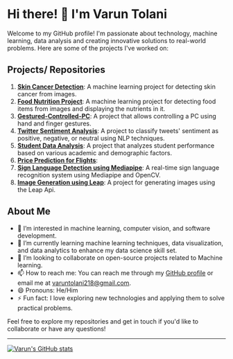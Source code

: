 # Hi there! 👋 I'm Varun Tolani

Welcome to my GitHub profile! I'm passionate about technology, machine learning, data analysis and creating innovative solutions to real-world problems. Here are some of the projects I've worked on:

## Projects/ Repositories
1. **[Skin Cancer Detection](https://github.com/Varuntolani2108/skin-cancer-detection)**: A machine learning project for detecting skin cancer from images.
2. **[Food Nutrition Project](https://github.com/Varuntolani2108/Food-Nutrition-Project)**: A machine learning project for detecting food items from images and displaying the nutrients in it.
3. **[Gestured-Controlled-PC](https://github.com/Varuntolani2108/Gestured-Controlled-PC)**: A project that allows controlling a PC using hand and finger gestures.
4. **[Twitter Sentiment Analysis](https://github.com/Varuntolani2108/Twitter-Sentiment-Analysis)**: A project to classify tweets' sentiment as positive, negative, or neutral using NLP techniques.
5. **[Student Data Analysis](https://github.com/Varuntolani2108/Student-Data-Analysis)**:  A project that analyzes student performance based on various academic and demographic factors.
6. **[Price Prediction for Flights](https://github.com/Varuntolani2108/Price-Prediction-for-Flights)**:
7. **[Sign Language Detection using Mediapipe](https://github.com/Varuntolani2108/Hand-Gesture-Detection-using-Mediapipe)**: A real-time sign language recognition system using Mediapipe and OpenCV.
8. **[Image Generation using Leap](https://github.com/Varuntolani2108/Image-Generation-using-Leap)**: A project for generating images using the Leap Api.
  
## About Me
- 👀 I’m interested in machine learning, computer vision, and software development.
- 🌱 I’m currently learning machine learning techniques, data visualization, and data analytics to enhance my data science skill set.
- 💞️ I’m looking to collaborate on open-source projects related to Machine learning.
- 📫 How to reach me: You can reach me through my [GitHub profile](https://github.com/Varuntolani2108) or email me at varuntolani218@gmail.com.
- 😄 Pronouns: He/Him
- ⚡ Fun fact: I love exploring new technologies and applying them to solve practical problems.

Feel free to explore my repositories and get in touch if you'd like to collaborate or have any questions!

---

[![Varun's GitHub stats](https://github-readme-stats.vercel.app/api?username=Varuntolani2108&show_icons=true&theme=radical)](https://github.com/Varuntolani2108)

